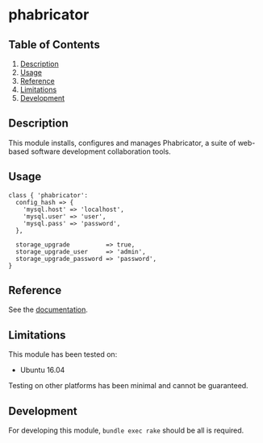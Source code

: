 # phabricator

## Table of Contents

1. [Description](#description)
1. [Usage](#usage)
1. [Reference](#reference)
1. [Limitations](#limitations)
1. [Development](#development)

## Description

This module installs, configures and manages Phabricator, a suite of web-based
software development collaboration tools.

## Usage

```puppet
class { 'phabricator':
  config_hash => {
    'mysql.host' => 'localhost',
    'mysql.user' => 'user',
    'mysql.pass' => 'password',
  },

  storage_upgrade          => true,
  storage_upgrade_user     => 'admin',
  storage_upgrade_password => 'password',
}
```

## Reference

See the [documentation](https://joshuaspence.github.io/puppet-phabricator/).

## Limitations

This module has been tested on:

* Ubuntu 16.04

Testing on other platforms has been minimal and cannot be guaranteed.

## Development

For developing this module, `bundle exec rake` should be all is required.
